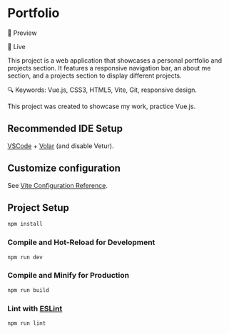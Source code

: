 # Portfolio

🎥 Preview

🚀 Live

This project is a web application that showcases a personal portfolio and projects section. It features a responsive navigation bar, an about me section, and a projects section to display different projects. 

🔍 Keywords: Vue.js, CSS3, HTML5, Vite, Git, responsive design.


 This project was created to showcase my work, practice Vue.js.



## Recommended IDE Setup

[VSCode](https://code.visualstudio.com/) + [Volar](https://marketplace.visualstudio.com/items?itemName=Vue.volar) (and disable Vetur).

## Customize configuration

See [Vite Configuration Reference](https://vitejs.dev/config/).

## Project Setup

```sh
npm install
```

### Compile and Hot-Reload for Development

```sh
npm run dev
```

### Compile and Minify for Production

```sh
npm run build
```

### Lint with [ESLint](https://eslint.org/)

```sh
npm run lint
```
